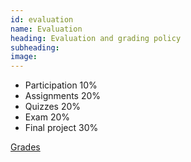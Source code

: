 ```yaml
---
id: evaluation
name: Evaluation
heading: Evaluation and grading policy
subheading: 
image: 
---
```


* Participation 10%
* Assignments 20%
* Quizzes 20%
* Exam 20%
* Final project 30%

[Grades](https://docs.google.com/spreadsheets/d/1OCgzwuH45nRRrgkyl5TMTwWbTToNrtHgOz1AVz2QPjM/edit?usp=sharing)